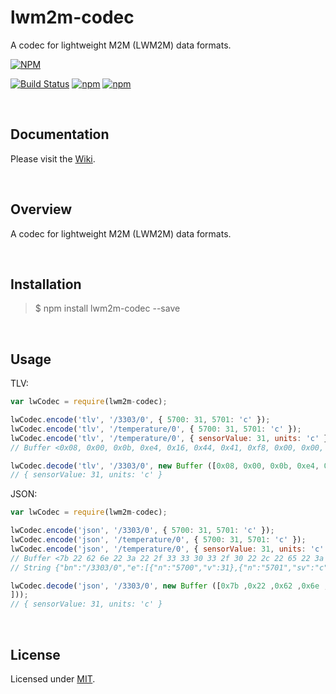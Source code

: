 # lwm2m-codec
A codec for lightweight M2M (LWM2M) data formats.

[![NPM](https://nodei.co/npm/lwm2m-codec.png?downloads=true)](https://nodei.co/npm/lwm2m-codec/)  

[![Build Status](https://travis-ci.org/PeterEB/lwm2m-codec.svg?branch=develop)](https://travis-ci.org/PeterEB/lwm2m-codec)
[![npm](https://img.shields.io/npm/v/lwm2m-codec.svg?maxAge=2592000)](https://www.npmjs.com/package/lwm2m-codec)
[![npm](https://img.shields.io/npm/l/lwm2m-codec.svg?maxAge=2592000)](https://www.npmjs.com/package/lwm2m-codec)

<br />

## Documentation  

Please visit the [Wiki](https://github.com/PeterEB/lwm2m-codec/wiki).

<br />

## Overview

A codec for lightweight M2M (LWM2M) data formats.

<br />

## Installation

> $ npm install lwm2m-codec --save  

<br />

## Usage

TLV:

```js
var lwCodec = require(lwm2m-codec);

lwCodec.encode('tlv', '/3303/0', { 5700: 31, 5701: 'c' });
lwCodec.encode('tlv', '/temperature/0', { 5700: 31, 5701: 'c' });
lwCodec.encode('tlv', '/temperature/0', { sensorValue: 31, units: 'c' });
// Buffer <0x08, 0x00, 0x0b, 0xe4, 0x16, 0x44, 0x41, 0xf8, 0x00, 0x00, 0xe1, 0x16, 0x45, 0x63>;

lwCodec.decode('tlv', '/3303/0', new Buffer ([0x08, 0x00, 0x0b, 0xe4, 0x16, 0x44, 0x41, 0xf8, 0x00, 0x00, 0xe1, 0x16, 0x45, 0x63]));
// { sensorValue: 31, units: 'c' }
```

JSON:

```js
var lwCodec = require(lwm2m-codec);

lwCodec.encode('json', '/3303/0', { 5700: 31, 5701: 'c' });
lwCodec.encode('json', '/temperature/0', { 5700: 31, 5701: 'c' });
lwCodec.encode('json', '/temperature/0', { sensorValue: 31, units: 'c' });
// Buffer <7b 22 62 6e 22 3a 22 2f 33 33 30 33 2f 30 22 2c 22 65 22 3a 5b 7b 22 6e 22 3a 22 35 37 30 30 22 2c 22 76 22 3a 33 31 7d 2c 7b 22 6e 22 3a 22 35 37 30 31 22 2c 22 73 76 22 3a 22 63 22 7d 5d 7d 0d>;
// String {"bn":"/3303/0","e":[{"n":"5700","v":31},{"n":"5701","sv":"c"}]} 

lwCodec.decode('json', '/3303/0', new Buffer ([0x7b ,0x22 ,0x62 ,0x6e ,0x22 ,0x3a ,0x22 ,0x2f ,0x33 ,0x33 ,0x30 ,0x33 ,0x2f ,0x30 ,0x22 ,0x2c ,0x22 ,0x65 ,0x22 ,0x3a ,0x5b ,0x7b ,0x22 ,0x6e ,0x22 ,0x3a ,0x22 ,0x35 ,0x37 ,0x30 ,0x30 ,0x22 ,0x2c ,0x22 ,0x76 ,0x22 ,0x3a ,0x33 ,0x31 ,0x7d ,0x2c ,0x7b ,0x22 ,0x6e ,0x22 ,0x3a ,0x22 ,0x35 ,0x37 ,0x30 ,0x31 ,0x22 ,0x2c ,0x22 ,0x73 ,0x76 ,0x22 ,0x3a ,0x22 ,0x63 ,0x22 ,0x7d ,0x5d ,0x7d 
]));
// { sensorValue: 31, units: 'c' }
```

<br />

## License

Licensed under [MIT](https://github.com/PeterEB/lwm2m-codec/blob/master/LICENSE).

